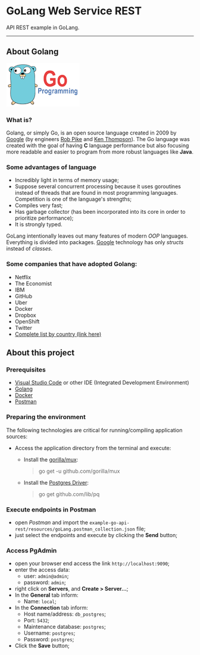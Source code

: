 # GoLang Web Service REST

API REST example in GoLang.

--------------------------------------------------------------------------------

## About Golang

![](https://raw.githubusercontent.com/felipesulzbach/grpc-go-example/master/things/go.png)

### What is?

Golang, or simply Go, is an open source language created in 2009 by [Google](https://about.google/intl/en_US/) (by engineers [Rob Pike](https://en.wikipedia.org/wiki/Rob_Pike) and [Ken Thompson](https://en.wikipedia.org/wiki/Ken_Thompson)). The Go language was created with the goal of having **C** language performance but also focusing more readable and easier to program from more robust languages like **Java**.

### Some advantages of language

- Incredibly light in terms of memory usage;
- Suppose several concurrent processing because it uses goroutines instead of threads that are found in most programming languages. Competition is one of the language's strengths;
- Compiles very fast;
- Has garbage collector (has been incorporated into its core in order to prioritize performance);
- It is strongly typed.

GoLang intentionally leaves out many features of modern _OOP_ languages. Everything is divided into packages. [Google](https://about.google/intl/en_US/) technology has only _structs_ instead of _classes_.

### Some companies that have adopted Golang:

- Netflix
- The Economist
- IBM
- GitHub
- Uber
- Docker
- Dropbox
- OpenShift
- Twitter
- [Complete list by country (link here)](https://github.com/golang/go/wiki/GoUsers)

## About this project

### Prerequisites

- [Visual Studio Code](https://code.visualstudio.com/) or other IDE (Integrated Development Environment)
- [Golang](https://golang.org/)
- [Docker](https://hub.docker.com/search?offering=community&type=edition&operating_system=linux%2Cwindows)
- [Postman](https://www.postman.com/downloads/)

### Preparing the environment

The following technologies are critical for running/compiling application sources:

- Access the application directory from the terminal and execute:

  - Install the [gorilla/mux](https://github.com/gorilla/mux):

    > go get -u github.com/gorilla/mux

  - Install the [Postgres Driver](https://github.com/lib/pq):

    > go get github.com/lib/pq

### Execute endpoints in Postman

- open *Postman* and import the `example-go-api-rest/resources/goLang.postman_collection.json` file;
- just select the endpoints and execute by clicking the **Send** button;

### Access PgAdmin

- open your browser end access the link `http://localhost:9090`;
- enter the access data:
  - user: `admin@admin`;
  - password: `admin`;
- right click on **Servers**, and **Create > Server...**;
- In the **General** tab inform:
  - Name: `local`;
- In the **Connection** tab inform:
  - Host name/address: `db_postgres`;
  - Port: `5432`;
  - Maintenance database: `postgres`;
  - Username: `postgres`;
  - Password: `postgres`;
- Click the **Save** button;

